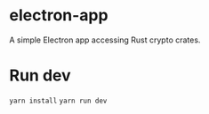 # electron-app

A simple Electron app accessing Rust crypto crates.


# Run dev
`yarn install`
`yarn run dev`
